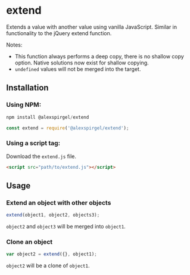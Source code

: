 # extend
Extends a value with another value using vanilla JavaScript. Similar in functionality to the jQuery extend function.

Notes:

* This function always performs a deep copy, there is no shallow copy option. Native solutions now exist for shallow copying.
* `undefined` values will not be merged into the target.

## Installation

### Using NPM:

```js
npm install @alexspirgel/extend
```

```js
const extend = require('@alexspirgel/extend');
```

### Using a script tag:

Download the `extend.js` file.

```html
<script src="path/to/extend.js"></script>
```

## Usage

### Extend an object with other objects
```js
extend(object1, object2, objects3);
```
`object2` and `object3` will be merged into `object1`.

### Clone an object
```js
var object2 = extend({}, object1);
```
`object2` will be a clone of `object1`.